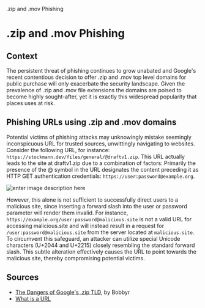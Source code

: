 .zip and .mov Phishing
# .zip and .mov Phishing
## Context

The persistent threat of phishing continues to grow unabated and Google's recent contentious decision to offer .zip and .mov top level domains for public purchase will only exacerbate the security landscape. Given the prevalence of .zip and .mov file extensions the domains are poised to become highly sought-after, yet it is exactly this widespread popularity that places uses at risk.
## Phishing URLs using .zip and .mov domains

Potential victims of phishing attacks may unknowingly mistake seemingly inconspicuous URL for trusted sources, unwittingly navigating to websites. Consider the following URL, for instance: `https://stockmann.dev∕files∕general∕@draftv1.zip`. This URL actually leads to the site at draftv1.zip due to a combination of factors:
Primarily the presence of the @ symbol in the URL designates the content preceding it as HTTP GET authentication credentials: `https://user:password@example.org`.

![enter image description here](https://developer.mozilla.org/en-US/docs/Learn/Common_questions/Web_mechanics/What_is_a_URL/mdn-url-all.png)

However, this alone is not sufficient to successfully direct users to a malicious site, since inserting a forward slash into the user or password parameter will render them invalid.
For instance, `https://example.org/user:password@malicious.site` is not a valid URL for accessing malicious.site and will instead result in a request for `/user:password@malicious.site` from the server located at `malicious.site`. To circumvent this safeguard, an attacker can utilize special Unicode characters (U+2044 and U+2215) closely resembling the standard forward slash. This subtle alteration effectively causes the URL to point towards the malicious site, thereby compromising potential victims.
## Sources

 - [The Dangers of Google's .zip TLD](https://medium.com/@bobbyrsec/the-dangers-of-googles-zip-tld-5e1e675e59a5), by Bobbyr
 - [What is a URL](https://developer.mozilla.org/en-US/docs/Learn/Common_questions/Web_mechanics/What_is_a_URL)
 